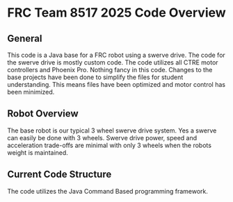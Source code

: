 # FRC Team 8517 2025 Code Overview
## General
This code is a Java base for a FRC robot using a swerve drive. The code for the swerve drive is mostly custom code.
The code utilizes all CTRE motor controllers and Phoenix Pro. Nothing fancy in this code.
Changes to the base projects have been done to simplify the files for student understanding. This means files have been optimized and motor control has been minimized.

## Robot Overview
The base robot is our typical 3 wheel swerve drive system. Yes a swerve can easily be done with 3 wheels. 
Swerve drive power, speed and acceleration trade-offs are minimal with only 3 wheels when the robots weight is maintained.

## Current Code Structure
The code utilizes the Java Command Based programming framework. 

